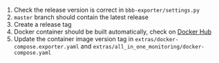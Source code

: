 1. Check the release version is correct in `bbb-exporter/settings.py`
2. `master` branch should contain the latest release
3. Create a release tag
4. Docker container should be built automatically, check on [Docker Hub](https://hub.docker.com/r/greenstatic/bigbluebutton-exporter/tags)
5. Update the container image version tag in `extras/docker-compose.exporter.yaml` and `extras/all_in_one_monitoring/docker-compose.yaml`
